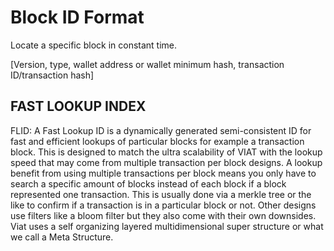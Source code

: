 # Block ID Format

Locate a specific block in constant time.

[Version, type, wallet address or wallet minimum hash, transaction ID/transaction hash]

## FAST LOOKUP INDEX
FLID: A Fast Lookup ID is a dynamically generated semi-consistent ID for fast and efficient lookups of particular blocks for example a transaction block. This is designed to match the ultra scalability of VIAT with the lookup speed that may come from multiple transaction per block designs. A lookup benefit from using multiple transactions per block means you only have to search a specific amount of blocks instead of each block if a block represented one transaction. This is usually done via a merkle tree or the like to confirm if a transaction is in a particular block or not. Other designs use filters like a bloom filter but they also come with their own downsides. Viat uses a self organizing layered multidimensional super structure or what we call a Meta Structure.
